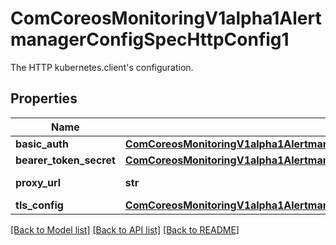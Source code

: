 # ComCoreosMonitoringV1alpha1AlertmanagerConfigSpecHttpConfig1

The HTTP kubernetes.client's configuration.
## Properties
Name | Type | Description | Notes
------------ | ------------- | ------------- | -------------
**basic_auth** | [**ComCoreosMonitoringV1alpha1AlertmanagerConfigSpecHttpConfigBasicAuth**](ComCoreosMonitoringV1alpha1AlertmanagerConfigSpecHttpConfigBasicAuth.md) |  | [optional] 
**bearer_token_secret** | [**ComCoreosMonitoringV1alpha1AlertmanagerConfigSpecHttpConfigBearerTokenSecret**](ComCoreosMonitoringV1alpha1AlertmanagerConfigSpecHttpConfigBearerTokenSecret.md) |  | [optional] 
**proxy_url** | **str** | Optional proxy URL. | [optional] 
**tls_config** | [**ComCoreosMonitoringV1alpha1AlertmanagerConfigSpecHttpConfigTlsConfig**](ComCoreosMonitoringV1alpha1AlertmanagerConfigSpecHttpConfigTlsConfig.md) |  | [optional] 

[[Back to Model list]](../README.md#documentation-for-models) [[Back to API list]](../README.md#documentation-for-api-endpoints) [[Back to README]](../README.md)


